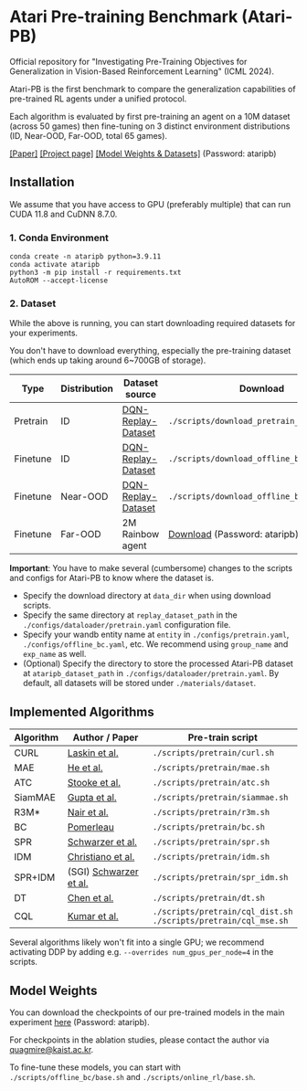 # Atari Pre-training Benchmark (Atari-PB)

Official repository for "Investigating Pre-Training Objectives for Generalization in Vision-Based Reinforcement Learning" (ICML 2024).

Atari-PB is the first benchmark to compare the generalization capabilities of pre-trained RL agents under a unified protocol.

Each algorithm is evaluated by first pre-training an agent on a 10M dataset (across 50 games) then fine-tuning on 3 distinct environment distributions (ID, Near-OOD, Far-OOD, total 65 games).

[[Paper]](https://arxiv.org/abs/2406.06037) [[Project page]](https://i-am-proto.github.io/atari-pb/) [[Model Weights & Datasets]](https://gofile.me/6WpIS/28juzliXx) (Password: ataripb)

## Installation

We assume that you have access to GPU (preferably multiple) that can run CUDA 11.8 and CuDNN 8.7.0.

### 1. Conda Environment

```
conda create -n ataripb python=3.9.11
conda activate ataripb
python3 -m pip install -r requirements.txt
AutoROM --accept-license
```

### 2. Dataset

While the above is running, you can start downloading required datasets for your experiments.

You don't have to download everything, especially the pre-training dataset (which ends up taking around 6~700GB of storage).

| Type      | Distribution            | Dataset source     | Download |
|-|-|-|-|
| Pretrain | ID                      | [DQN-Replay-Dataset](https://offline-rl.github.io/) | `./scripts/download_pretrain_dataset.sh`   |
| Finetune | ID                      | [DQN-Replay-Dataset](https://offline-rl.github.io/) | `./scripts/download_offline_bc_dataset.sh` |
| Finetune | Near-OOD | [DQN-Replay-Dataset](https://offline-rl.github.io/) | `./scripts/download_offline_bc_dataset.sh` |
| Finetune | Far-OOD   | 2M Rainbow agent                                    | [Download](https://gofile.me/6WpIS/fC465fvBE) (Password: ataripb) |

**Important**: You have to make several (cumbersome) changes to the scripts and configs for Atari-PB to know where the dataset is.

- Specify the download directory at `data_dir` when using download scripts.
- Specify the same directory at `replay_dataset_path` in the `./configs/dataloader/pretrain.yaml` configuration file.
- Specify your wandb entity name at `entity` in `./configs/pretrain.yaml`, `./configs/offline_bc.yaml`, etc. We recommend using `group_name` and `exp_name` as well.
- (Optional) Specify the directory to store the processed Atari-PB dataset at `ataripb_dataset_path` in `./configs/dataloader/pretrain.yaml`. By default, all datasets will be stored under `./materials/dataset`.

## Implemented Algorithms

| Algorithm | Author / Paper | Pre-train script |
|-|-|-|
| CURL      | [Laskin et al.](https://arxiv.org/abs/2004.04136)          | `./scripts/pretrain/curl.sh`    |
| MAE       | [He et al.](https://arxiv.org/abs/2111.06377)              | `./scripts/pretrain/mae.sh`     |
| ATC       | [Stooke et al.](https://arxiv.org/abs/2009.08319)          | `./scripts/pretrain/atc.sh`     |
| SiamMAE   | [Gupta et al.](https://arxiv.org/abs/2305.14344)           | `./scripts/pretrain/siammae.sh` |
| R3M*      | [Nair et al.](https://arxiv.org/abs/2203.12601)            | `./scripts/pretrain/r3m.sh`     |
| BC        | [Pomerleau](https://www.ri.cmu.edu/pub_files/pub3/pomerleau_dean_1991_1/pomerleau_dean_1991_1.pdf) | `./scripts/pretrain/bc.sh` |
| SPR       | [Schwarzer et al.](https://arxiv.org/abs/2007.05929)       | `./scripts/pretrain/spr.sh`     |
| IDM       | [Christiano et al.](https://arxiv.org/abs/1610.03518)      | `./scripts/pretrain/idm.sh`     |
| SPR+IDM   | (SGI) [Schwarzer et al.](https://arxiv.org/abs/2106.04799) | `./scripts/pretrain/spr_idm.sh` |
| DT        | [Chen et al.](https://arxiv.org/abs/2106.01345)            | `./scripts/pretrain/dt.sh`      | 
| CQL       | [Kumar et al.](https://arxiv.org/abs/2006.04779)           | `./scripts/pretrain/cql_dist.sh` <br/> `./scripts/pretrain/cql_mse.sh`  |

Several algorithms likely won't fit into a single GPU; we recommend activating DDP by adding e.g. `--overrides num_gpus_per_node=4` in the scripts.

## Model Weights

You can download the checkpoints of our pre-trained models in the main experiment [here](https://gofile.me/6WpIS/zHpJWJLGu) (Password: ataripb).

For checkpoints in the ablation studies, please contact the author via quagmire@kaist.ac.kr.

To fine-tune these models, you can start with `./scripts/offline_bc/base.sh` and `./scripts/online_rl/base.sh`.
